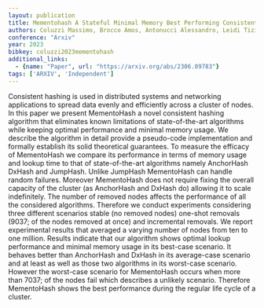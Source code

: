 ```yaml
---
layout: publication
title: Mementohash A Stateful Minimal Memory Best Performing Consistent Hash Algorithm
authors: Coluzzi Massimo, Brocco Amos, Antonucci Alessandro, Leidi Tiziano
conference: "Arxiv"
year: 2023
bibkey: coluzzi2023mementohash
additional_links:
  - {name: "Paper", url: "https://arxiv.org/abs/2306.09783"}
tags: ['ARXIV', 'Independent']
---
```

Consistent hashing is used in distributed systems and networking applications to spread data evenly and efficiently across a cluster of nodes. In this paper we present MementoHash a novel consistent hashing algorithm that eliminates known limitations of state-of-the-art algorithms while keeping optimal performance and minimal memory usage. We describe the algorithm in detail provide a pseudo-code implementation and formally establish its solid theoretical guarantees. To measure the efficacy of MementoHash we compare its performance in terms of memory usage and lookup time to that of state-of-the-art algorithms namely AnchorHash DxHash and JumpHash. Unlike JumpHash MementoHash can handle random failures. Moreover MementoHash does not require fixing the overall capacity of the cluster (as AnchorHash and DxHash do) allowing it to scale indefinitely. The number of removed nodes affects the performance of all the considered algorithms. Therefore we conduct experiments considering three different scenarios stable (no removed nodes) one-shot removals (9037; of the nodes removed at once) and incremental removals. We report experimental results that averaged a varying number of nodes from ten to one million. Results indicate that our algorithm shows optimal lookup performance and minimal memory usage in its best-case scenario. It behaves better than AnchorHash and DxHash in its average-case scenario and at least as well as those two algorithms in its worst-case scenario. However the worst-case scenario for MementoHash occurs when more than 7037; of the nodes fail which describes a unlikely scenario. Therefore MementoHash shows the best performance during the regular life cycle of a cluster.
